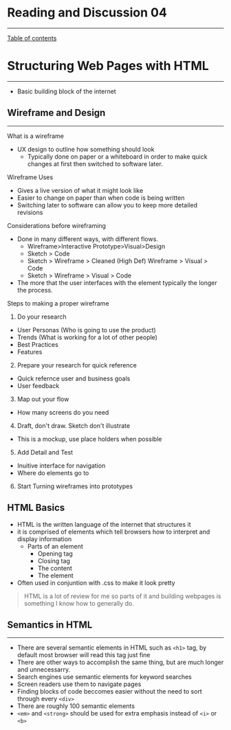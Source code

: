 
# Reading and Discussion 04
---

[Table of contents](README.md)

# Structuring Web Pages with HTML
---

- Basic building block of the internet


## Wireframe and Design
---

What is a wireframe
- UX design to outline how something should look
    - Typically done on paper or a whiteboard in order to make quick changes at first then switched to software later.

Wireframe Uses
- Gives a live version of what it might look like
- Easier to change on paper than when code is being written
- Switching later to software can allow you to keep more detailed revisions

Considerations before wireframing
- Done in many different ways, with different flows. 
    - Wireframe>Interactive Prototype>Visual>Design
    - Sketch > Code
    - Sketch > Wireframe > Cleaned (High Def) Wireframe > Visual > Code
    - Sketch > Wireframe > Visual > Code
- The more that the user interfaces with the element typically the longer the process.

Steps to making a proper wireframe
1. Do your research
  - User Personas (Who is going to use the product)
  - Trends (What is working for a lot of other people)
  - Best Practices
  - Features
2. Prepare your research for quick reference
  - Quick refernce user and business goals
  - User feedback 
3. Map out your flow
  - How many screens do you need


4. Draft, don't draw. Sketch don't illustrate
  - This is a mockup, use place holders when possible
5. Add Detail and Test
  - Inuitive interface for navigation
  - Where do elements go to
6. Start Turning wireframes into prototypes

## HTML Basics

- HTML is the written language of the internet that structures it
- it is comprised of elements which tell browsers how to interpret and display information
  - Parts of an element 
    - Opening tag
    - Closing tag
    - The content
    - The element
- Often used in conjuntion with .css to make it look pretty

>HTML is a lot of review for me so parts of it and building webpages is something I know how to generally do.


## Semantics in HTML
---

- There are several semantic elements in HTML such as `<h1>` tag, by default most browser will read this tag just fine
- There are other ways to accomplish the same thing, but are much longer and unnecessarry.
- Search engines use semantic elements for keyword searches
- Screen readers use them to navigate pages
- Finding blocks of code beccomes easier without the need to sort through every `<div>`
- There are roughly 100 semantic elements
- `<em>` and `<strong>` should be used for extra emphasis instead of `<i>` or `<b>`
